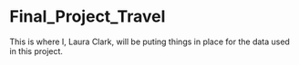 # Final_Project_Travel

This is where I, Laura Clark, will be puting things in place for the data used in this project.
